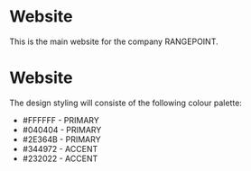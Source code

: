 ﻿# Website
 
 This is the main website for the company RANGEPOINT.
 
# Website

The design styling will consiste of the following colour palette: 

* #FFFFFF - PRIMARY
* #040404 - PRIMARY
* #2E364B - PRIMARY
* #344972 - ACCENT
* #232022 - ACCENT
